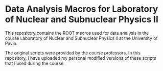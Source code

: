 # Data Analysis Macros for Laboratory of Nuclear and Subnuclear Physics II

This repository contains the ROOT macros used for data analysis in the course Laboratory of Nuclear and Subnuclear Physics II at the University of Pavia.

The original scripts were provided by the course professors. In this repository, I have uploaded my personal modified versions of these scripts that I used during the course.
